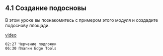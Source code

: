 ## 4.1 Создание подосновы

В этом уроке вы познакомитесь с примером этого модуля и создадите подоснову площади.

[video](https://player.softculture.cc/embed/online/SKC/SKC_85.27.04_L4-1_Surface_Square)

``` chapters
02:27 Черчение подложки
06:30 Плагин Edge Tools
```